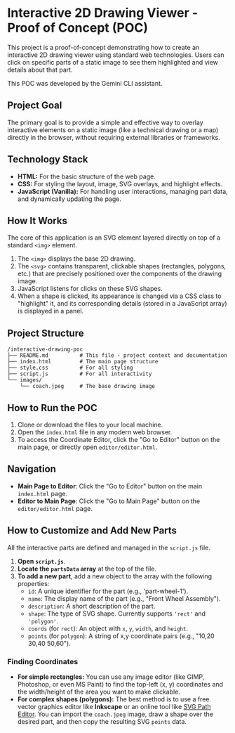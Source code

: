 # Interactive 2D Drawing Viewer - Proof of Concept (POC)

This project is a proof-of-concept demonstrating how to create an interactive 2D drawing viewer using standard web technologies. Users can click on specific parts of a static image to see them highlighted and view details about that part.

This POC was developed by the Gemini CLI assistant.

## Project Goal

The primary goal is to provide a simple and effective way to overlay interactive elements on a static image (like a technical drawing or a map) directly in the browser, without requiring external libraries or frameworks.

## Technology Stack

*   **HTML:** For the basic structure of the web page.
*   **CSS:** For styling the layout, image, SVG overlays, and highlight effects.
*   **JavaScript (Vanilla):** For handling user interactions, managing part data, and dynamically updating the page.

## How It Works

The core of this application is an SVG element layered directly on top of a standard `<img>` element. 

1.  The `<img>` displays the base 2D drawing.
2.  The `<svg>` contains transparent, clickable shapes (rectangles, polygons, etc.) that are precisely positioned over the components of the drawing image.
3.  JavaScript listens for clicks on these SVG shapes.
4.  When a shape is clicked, its appearance is changed via a CSS class to "highlight" it, and its corresponding details (stored in a JavaScript array) is displayed in a panel.

## Project Structure

```
/interactive-drawing-poc
├── README.md          # This file - project context and documentation
├── index.html         # The main page structure
├── style.css          # For all styling
├── script.js          # For all interactivity
└── images/
    └── coach.jpeg     # The base drawing image
```

## How to Run the POC

1.  Clone or download the files to your local machine.
2.  Open the `index.html` file in any modern web browser.
3.  To access the Coordinate Editor, click the "Go to Editor" button on the main page, or directly open `editor/editor.html`.

## Navigation

*   **Main Page to Editor**: Click the "Go to Editor" button on the main `index.html` page.
*   **Editor to Main Page**: Click the "Go to Main Page" button on the `editor/editor.html` page.

## How to Customize and Add New Parts

All the interactive parts are defined and managed in the `script.js` file.

1.  **Open `script.js`**.
2.  **Locate the `partsData` array** at the top of the file.
3.  **To add a new part**, add a new object to the array with the following properties:
    *   `id`: A unique identifier for the part (e.g., 'part-wheel-1').
    *   `name`: The display name of the part (e.g., "Front Wheel Assembly").
    *   `description`: A short description of the part.
    *   `shape`: The type of SVG shape. Currently supports `'rect'` and `'polygon'`.
    *   `coords` (for `rect`): An object with `x`, `y`, `width`, and `height`.
    *   `points` (for `polygon`): A string of x,y coordinate pairs (e.g., "10,20 30,40 50,60").

### Finding Coordinates

*   **For simple rectangles:** You can use any image editor (like GIMP, Photoshop, or even MS Paint) to find the top-left (x, y) coordinates and the width/height of the area you want to make clickable.
*   **For complex shapes (polygons):** The best method is to use a free vector graphics editor like **Inkscape** or an online tool like [SVG Path Editor](https://yqnn.github.io/svg-path-editor/). You can import the `coach.jpeg` image, draw a shape over the desired part, and then copy the resulting SVG `points` data.
